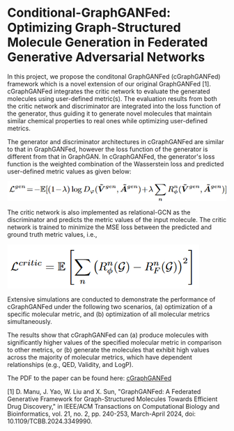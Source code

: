 # Conditional-GraphGANFed: Optimizing Graph-Structured Molecule Generation in Federated Generative Adversarial Networks

In this project, we propose the conditonal GraphGANFed (cGraphGANFed) framework which is a novel extension of our original GraphGANFed [1]. cGraphGANFed integrates the critic network to evaluate the generated molecules using user-defined metric(s). The evaluation results from both the critic network and discriminator are integrated into the loss function of the generator, thus guiding it to generate novel molecules that maintain similar chemical properties to real ones while optimizing user-defined metrics.

The generator and discriminator architectures in cGraphGANFed are similar to that in GraphGANFed, however the loss function of the generator is different from that in GraphGAN. In cGraphGANFed, the generator's loss function is the weighted combination of the Wasserstein loss and predicted user-defined metric values as given below:

![gen_loss.png](gen_loss.png)

The critic network is also implemented as relational-GCN as the discriminator and predicts the metric values of the input molecule. The critic network is trained to minimize the MSE loss between the predicted and ground truth metric values, i.e., 

![crit_loss.png](crit_loss.png)

Extensive simulations are conducted to demonstrate the performance of cGraphGANFed under the following two scenarios, (a) optimization of a specific molecular metric, and (b) optimization of all molecular metrics simultaneously. 

The results show that cGraphGANFed can (a) produce molecules with significantly higher values of the specified molecular metric in comparison to other metrics, or (b) generate the molecules that exhibit high values across the majority of molecular metrics, which have dependent relationships (e.g., QED, Validity, and LogP).

The PDF to the paper can be found here:
[cGraphGANFed](Paper/cGraphGANFed.pdf)

[1] D. Manu, J. Yao, W. Liu and X. Sun, "GraphGANFed: A Federated Generative Framework for Graph-Structured Molecules Towards Efficient Drug Discovery," in IEEE/ACM Transactions on Computational Biology and Bioinformatics, vol. 21, no. 2, pp. 240-253, March-April 2024, doi: 10.1109/TCBB.2024.3349990.
